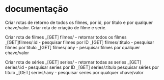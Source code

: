 # documentação

Criar rotas de retorno de todos os filmes, por id, por titulo e por qualquer chave/valor. Criar rota de criação de filme e serie.

Criar rota de filmes
_[GET] filmes/ - retornar todos os filmes
_[GET]filmes/:id - pesquisar filmes por ID
_[GET] filmes/:titulo - pesquisar filmes por título
_[GET] filmes/:any - pesquisar filmes por qualquer chave/valor

Criar rota de séries
_[GET] series/ - retornar todas as series
_[GET] series/:id - pesquisar series por ID
_[GET] series/:titulo pesquisar séries por título
_[GET] series/:any - pesquisar series por qualquer chave/valor
